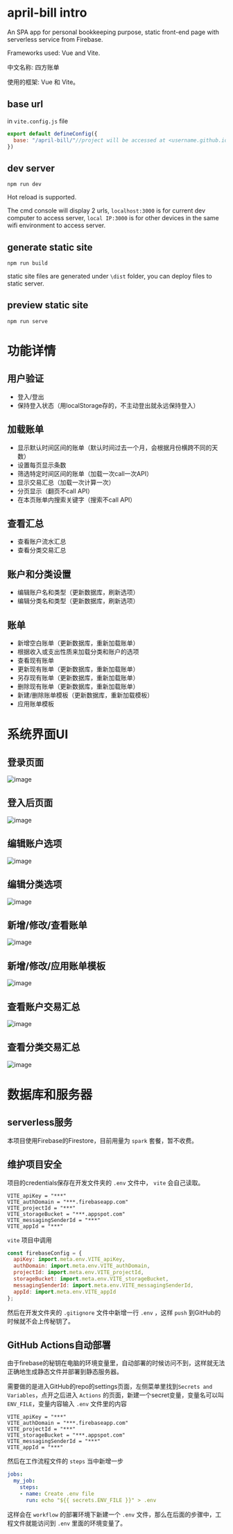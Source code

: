 # april-bill intro

An SPA app for personal bookkeeping purpose, static front-end page with serverless service from Firebase.

Frameworks used: Vue and Vite.

中文名称: 四方账单

使用的框架: Vue 和 Vite。

## base url

in `vite.config.js` file

```js
export default defineConfig({
  base: "/april-bill/"//project will be accessed at <username.github.io>/april-bill
})
```

## dev server

```
npm run dev
```

Hot reload is supported. 

The cmd console will display 2 urls, `localhost:3000` is for current dev computer to access server, `local IP:3000` is for other devices in the same wifi environment to access server.

## generate static site

```
npm run build
```

static site files are generated under `\dist` folder, you can deploy files to static server.

## preview static site

```
npm run serve
```

# 功能详情

## 用户验证

- 登入/登出
- 保持登入状态（用localStorage存的，不主动登出就永远保持登入）

## 加载账单

- 显示默认时间区间的账单（默认时间过去一个月，会根据月份横跨不同的天数）
- 设置每页显示条数
- 筛选特定时间区间的账单（加载一次call一次API）
- 显示交易汇总（加载一次计算一次）
- 分页显示（翻页不call API）
- 在本页账单内搜索关键字（搜索不call API）

## 查看汇总

- 查看账户流水汇总
- 查看分类交易汇总

## 账户和分类设置

- 编辑账户名和类型（更新数据库，刷新选项）
- 编辑分类名和类型（更新数据库，刷新选项）

## 账单

- 新增空白账单（更新数据库，重新加载账单）
- 根据收入或支出性质来加载分类和账户的选项
- 查看现有账单
- 更新现有账单（更新数据库，重新加载账单）
- 另存现有账单（更新数据库，重新加载账单）
- 删除现有账单（更新数据库，重新加载账单）
- 新建/删除账单模板（更新数据库，重新加载模板）
- 应用账单模板

# 系统界面UI

## 登录页面

![image](https://github.com/c53hzn/april-bill/assets/30020736/af379cb0-54bb-4e5f-8fef-a17e74d5c4bb)

## 登入后页面

![image](https://github.com/c53hzn/april-bill/assets/30020736/731d4181-d0f4-466f-93fa-fd1df54e32f5)

## 编辑账户选项

![image](https://github.com/c53hzn/april-bill/assets/30020736/5e5a6362-c564-4c22-a6c1-703126f5784d)

## 编辑分类选项

![image](https://github.com/c53hzn/april-bill/assets/30020736/53d0ce30-63b1-4a84-8db4-90fdd87ca035)

## 新增/修改/查看账单

![image](https://github.com/c53hzn/april-bill/assets/30020736/b0c10081-7dbb-4b57-b79b-7d0ac7214682)

## 新增/修改/应用账单模板

![image](https://github.com/c53hzn/april-bill/assets/30020736/b5762682-f9a4-47b9-8606-fb48d4e22bfc)

## 查看账户交易汇总

![image](https://github.com/c53hzn/april-bill/assets/30020736/404612cd-9cbf-45f1-8534-14ac92854987)

## 查看分类交易汇总

![image](https://github.com/c53hzn/april-bill/assets/30020736/8ab78426-0738-486e-8fe8-4f849c3083f3)

# 数据库和服务器

## serverless服务

本项目使用Firebase的Firestore，目前用量为 `spark` 套餐，暂不收费。

## 维护项目安全

项目的credentials保存在开发文件夹的 `.env` 文件中， `vite` 会自己读取。

```
VITE_apiKey = "***"
VITE_authDomain = "***.firebaseapp.com"
VITE_projectId = "***"
VITE_storageBucket = "***.appspot.com"
VITE_messagingSenderId = "***"
VITE_appId = "***"
```

`vite` 项目中调用

```js
const firebaseConfig = {
  apiKey: import.meta.env.VITE_apiKey,
  authDomain: import.meta.env.VITE_authDomain,
  projectId: import.meta.env.VITE_projectId,
  storageBucket: import.meta.env.VITE_storageBucket,
  messagingSenderId: import.meta.env.VITE_messagingSenderId,
  appId: import.meta.env.VITE_appId
};
```

然后在开发文件夹的 `.gitignore` 文件中新增一行 `.env` ，这样 `push` 到GitHub的时候就不会上传秘钥了。

## GitHub Actions自动部署

由于firebase的秘钥在电脑的环境变量里，自动部署的时候访问不到，这样就无法正确地生成静态文件并部署到静态服务器。

需要做的是进入GitHub的repo的settings页面，左侧菜单里找到`Secrets and Variables`，点开之后进入 `Actions` 的页面，新建一个secret变量，变量名可以叫 `ENV_FILE`，变量内容输入 `.env` 文件里的内容

```
VITE_apiKey = "***"
VITE_authDomain = "***.firebaseapp.com"
VITE_projectId = "***"
VITE_storageBucket = "***.appspot.com"
VITE_messagingSenderId = "***"
VITE_appId = "***"
```

然后在工作流程文件的 `steps` 当中新增一步

```yml
jobs:
  my_job:
    steps:
    - name: Create .env file
      run: echo "${{ secrets.ENV_FILE }}" > .env
```

这样会在 `workflow` 的部署环境下新建一个 `.env` 文件，那么在后面的步骤中，工程文件就能访问到 `.env` 里面的环境变量了。